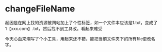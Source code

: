# changeFileName
起因是在网上找的资源被网站加上了个性标签，如一个文件本应该是1.txt，变成了1【xxx.com】.txt，然后找不到工具改。看起来难受

今天心血来潮写了个小工具，用起来还不错，能把当前文件夹下的所有file更改名字。
